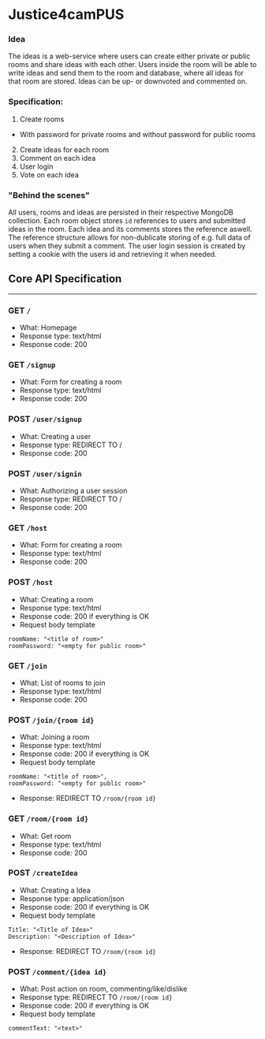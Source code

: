 # Justice4camPUS

### Idea 
The ideas is a web-service where users can create either private or public rooms and share ideas with each other. Users inside the room will be able to write ideas and send them to the room and database, where all ideas for that room are stored. Ideas can be up- or downvoted and commented on.

### Specification:
  1) Create rooms
  - With password for private rooms and without password for public rooms
  2) Create ideas for each room
  3) Comment on each idea
  4) User login
  5) Vote on each idea

### "Behind the scenes"
All users, rooms and ideas are persisted in their respective MongoDB collection. Each room object stores `id` references to users and submitted ideas in the room. Each idea and its comments stores the reference aswell. The reference structure allows for non-dublicate storing of e.g. full data of users when they submit a comment.
The user login session is created by setting a cookie with the users id and retrieving it when needed.


## Core API Specification
___
### GET `/`
* What: Homepage
* Response type: text/html
* Response code: 200

### GET `/signup`
* What: Form for creating a room
* Response type: text/html
* Response code: 200

### POST `/user/signup`
* What: Creating a user
* Response type: REDIRECT TO /
* Response code: 200

### POST `/user/signin`
* What: Authorizing a user session
* Response type: REDIRECT TO /
* Response code: 200

### GET `/host`
* What: Form for creating a room
* Response type: text/html
* Response code: 200

### POST `/host`
* What: Creating a room
* Response type: text/html
* Response code: 200 if everything is OK
* Request body template

```
roomName: "<title of room>"
roomPassword: "<empty for public room>"
```

### GET `/join`
* What: List of rooms to join
* Response type: text/html
* Response code: 200


### POST `/join/{room id}`
* What: Joining a room
* Response type: text/html
* Response code: 200 if everything is OK
* Request body template

```
roomName: "<title of room>",
roomPassword: "<empty for public room>"
```

* Response: REDIRECT TO `/room/{room id}`


### GET `/room/{room id}`
* What: Get room
* Response type: text/html
* Response code: 200


### POST `/createIdea`
* What: Creating a Idea
* Response type: application/json
* Response code: 200 if everything is OK
* Request body template

```
Title: "<Title of Idea>"
Description: "<Description of Idea>"
```

* Response: REDIRECT TO `/room/{room id}`


### POST `/comment/{idea id}`

* What: Post action on room, commenting/like/dislike
* Response type: REDIRECT TO `/room/{room id}`
* Response code: 200 if everything is OK
* Request body template

```
commentText: "<text>"
```

